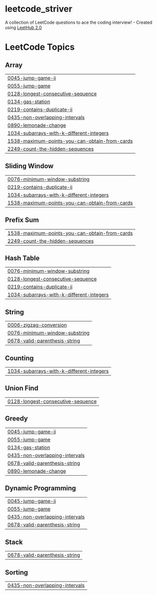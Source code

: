 # leetcode_striver
A collection of LeetCode questions to ace the coding interview! - Created using [LeetHub 2.0](https://github.com/maitreya2954/LeetHub-2.0-Firefox)

<!---LeetCode Topics Start-->
# LeetCode Topics
## Array
|  |
| ------- |
| [0045-jump-game-ii](https://github.com/AdityaAdi07/leetcode_striver/tree/master/0045-jump-game-ii) |
| [0055-jump-game](https://github.com/AdityaAdi07/leetcode_striver/tree/master/0055-jump-game) |
| [0128-longest-consecutive-sequence](https://github.com/AdityaAdi07/leetcode_striver/tree/master/0128-longest-consecutive-sequence) |
| [0134-gas-station](https://github.com/AdityaAdi07/leetcode_striver/tree/master/0134-gas-station) |
| [0219-contains-duplicate-ii](https://github.com/AdityaAdi07/leetcode_striver/tree/master/0219-contains-duplicate-ii) |
| [0435-non-overlapping-intervals](https://github.com/AdityaAdi07/leetcode_striver/tree/master/0435-non-overlapping-intervals) |
| [0890-lemonade-change](https://github.com/AdityaAdi07/leetcode_striver/tree/master/0890-lemonade-change) |
| [1034-subarrays-with-k-different-integers](https://github.com/AdityaAdi07/leetcode_striver/tree/master/1034-subarrays-with-k-different-integers) |
| [1538-maximum-points-you-can-obtain-from-cards](https://github.com/AdityaAdi07/leetcode_striver/tree/master/1538-maximum-points-you-can-obtain-from-cards) |
| [2249-count-the-hidden-sequences](https://github.com/AdityaAdi07/leetcode_striver/tree/master/2249-count-the-hidden-sequences) |
## Sliding Window
|  |
| ------- |
| [0076-minimum-window-substring](https://github.com/AdityaAdi07/leetcode_striver/tree/master/0076-minimum-window-substring) |
| [0219-contains-duplicate-ii](https://github.com/AdityaAdi07/leetcode_striver/tree/master/0219-contains-duplicate-ii) |
| [1034-subarrays-with-k-different-integers](https://github.com/AdityaAdi07/leetcode_striver/tree/master/1034-subarrays-with-k-different-integers) |
| [1538-maximum-points-you-can-obtain-from-cards](https://github.com/AdityaAdi07/leetcode_striver/tree/master/1538-maximum-points-you-can-obtain-from-cards) |
## Prefix Sum
|  |
| ------- |
| [1538-maximum-points-you-can-obtain-from-cards](https://github.com/AdityaAdi07/leetcode_striver/tree/master/1538-maximum-points-you-can-obtain-from-cards) |
| [2249-count-the-hidden-sequences](https://github.com/AdityaAdi07/leetcode_striver/tree/master/2249-count-the-hidden-sequences) |
## Hash Table
|  |
| ------- |
| [0076-minimum-window-substring](https://github.com/AdityaAdi07/leetcode_striver/tree/master/0076-minimum-window-substring) |
| [0128-longest-consecutive-sequence](https://github.com/AdityaAdi07/leetcode_striver/tree/master/0128-longest-consecutive-sequence) |
| [0219-contains-duplicate-ii](https://github.com/AdityaAdi07/leetcode_striver/tree/master/0219-contains-duplicate-ii) |
| [1034-subarrays-with-k-different-integers](https://github.com/AdityaAdi07/leetcode_striver/tree/master/1034-subarrays-with-k-different-integers) |
## String
|  |
| ------- |
| [0006-zigzag-conversion](https://github.com/AdityaAdi07/leetcode_striver/tree/master/0006-zigzag-conversion) |
| [0076-minimum-window-substring](https://github.com/AdityaAdi07/leetcode_striver/tree/master/0076-minimum-window-substring) |
| [0678-valid-parenthesis-string](https://github.com/AdityaAdi07/leetcode_striver/tree/master/0678-valid-parenthesis-string) |
## Counting
|  |
| ------- |
| [1034-subarrays-with-k-different-integers](https://github.com/AdityaAdi07/leetcode_striver/tree/master/1034-subarrays-with-k-different-integers) |
## Union Find
|  |
| ------- |
| [0128-longest-consecutive-sequence](https://github.com/AdityaAdi07/leetcode_striver/tree/master/0128-longest-consecutive-sequence) |
## Greedy
|  |
| ------- |
| [0045-jump-game-ii](https://github.com/AdityaAdi07/leetcode_striver/tree/master/0045-jump-game-ii) |
| [0055-jump-game](https://github.com/AdityaAdi07/leetcode_striver/tree/master/0055-jump-game) |
| [0134-gas-station](https://github.com/AdityaAdi07/leetcode_striver/tree/master/0134-gas-station) |
| [0435-non-overlapping-intervals](https://github.com/AdityaAdi07/leetcode_striver/tree/master/0435-non-overlapping-intervals) |
| [0678-valid-parenthesis-string](https://github.com/AdityaAdi07/leetcode_striver/tree/master/0678-valid-parenthesis-string) |
| [0890-lemonade-change](https://github.com/AdityaAdi07/leetcode_striver/tree/master/0890-lemonade-change) |
## Dynamic Programming
|  |
| ------- |
| [0045-jump-game-ii](https://github.com/AdityaAdi07/leetcode_striver/tree/master/0045-jump-game-ii) |
| [0055-jump-game](https://github.com/AdityaAdi07/leetcode_striver/tree/master/0055-jump-game) |
| [0435-non-overlapping-intervals](https://github.com/AdityaAdi07/leetcode_striver/tree/master/0435-non-overlapping-intervals) |
| [0678-valid-parenthesis-string](https://github.com/AdityaAdi07/leetcode_striver/tree/master/0678-valid-parenthesis-string) |
## Stack
|  |
| ------- |
| [0678-valid-parenthesis-string](https://github.com/AdityaAdi07/leetcode_striver/tree/master/0678-valid-parenthesis-string) |
## Sorting
|  |
| ------- |
| [0435-non-overlapping-intervals](https://github.com/AdityaAdi07/leetcode_striver/tree/master/0435-non-overlapping-intervals) |
<!---LeetCode Topics End-->
